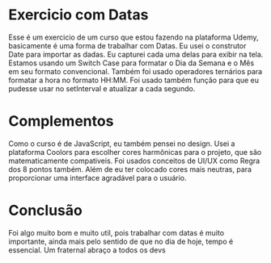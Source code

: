 # Exercicio com Datas

Esse é um exercicio de um curso que estou fazendo na plataforma Udemy, basicamente é uma forma de trabalhar com Datas. Eu usei o construtor Date para importar as dadas. Eu capturei cada uma delas para exibir na tela. Estamos usando um Switch Case para formatar o Dia da Semana e o Mês em seu formato convencional. Também foi usado operadores ternários para formatar a hora no formato HH:MM. Foi usado também função para que eu pudesse usar no setInterval e atualizar a cada segundo.

# Complementos

Como o curso é de JavaScript, eu também pensei no design. Usei a plataforma Coolors para escolher cores harmônicas para o projeto, que são matematicamente compativeis. Foi usados conceitos de UI/UX como Regra dos 8 pontos também. Além de eu ter colocado cores mais neutras, para proporcionar uma interface agradável para o usuário.

# Conclusão

Foi algo muito bom e muito util, pois trabalhar com datas é muito importante, ainda mais pelo sentido de que no dia de hoje, tempo é essencial. Um fraternal abraço a todos os devs
